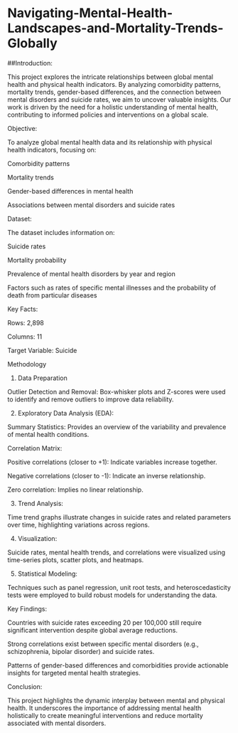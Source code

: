 # Navigating-Mental-Health-Landscapes-and-Mortality-Trends-Globally

##Introduction:

This project explores the intricate relationships between global mental health and physical health indicators. By analyzing comorbidity patterns, mortality trends, gender-based differences, and the connection between mental disorders and suicide rates, we aim to uncover valuable insights. Our work is driven by the need for a holistic understanding of mental health, contributing to informed policies and interventions on a global scale.


Objective:

To analyze global mental health data and its relationship with physical health indicators, focusing on:

Comorbidity patterns

Mortality trends

Gender-based differences in mental health

Associations between mental disorders and suicide rates


Dataset:

The dataset includes information on:

Suicide rates

Mortality probability

Prevalence of mental health disorders by year and region

Factors such as rates of specific mental illnesses and the probability of death from particular diseases


Key Facts:

Rows: 2,898

Columns: 11

Target Variable: Suicide


Methodology

1. Data Preparation
   
Outlier Detection and Removal: Box-whisker plots and Z-scores were used to identify and remove outliers to improve data reliability.


2. Exploratory Data Analysis (EDA):
   
Summary Statistics: Provides an overview of the variability and prevalence of mental health conditions.

Correlation Matrix:

Positive correlations (closer to +1): Indicate variables increase together.

Negative correlations (closer to -1): Indicate an inverse relationship.

Zero correlation: Implies no linear relationship.


3. Trend Analysis:
   
Time trend graphs illustrate changes in suicide rates and related parameters over time, highlighting variations across regions.


4. Visualization:
   
Suicide rates, mental health trends, and correlations were visualized using time-series plots, scatter plots, and heatmaps.

5. Statistical Modeling:
   
Techniques such as panel regression, unit root tests, and heteroscedasticity tests were employed to build robust models for understanding the data.


Key Findings:

Countries with suicide rates exceeding 20 per 100,000 still require significant intervention despite global average reductions.

Strong correlations exist between specific mental disorders (e.g., schizophrenia, bipolar disorder) and suicide rates.

Patterns of gender-based differences and comorbidities provide actionable insights for targeted mental health strategies.


Conclusion:

This project highlights the dynamic interplay between mental and physical health. It underscores the importance of addressing mental health holistically to create meaningful interventions and reduce mortality associated with mental disorders.
